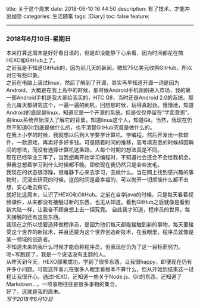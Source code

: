 title: 关于这个周末
date: 2018-06-10 16:44:50
description: 有了技术，才能冲出枷锁
categories: 生活随笔
tags: [Diary] 
toc: false
feature: 

----------
### 2018年6月10日-星期日
本来打算这周末是好好看日语的，但是却没能静下心来看，因为时间都花在搞HEXO和GitHub上了。  
之前我是不知道GitHub的，因为前几天的新闻，微软75亿美元收购GitHub，所以对它有些印象。  
之前在电脑上装过linux，然后了解到了开源，其实再早知道开源一词是因为Android，大概是在我上高中的时候，那时候Android手机刚刚进入市场，我的第一部Android手机是我大哥给我买的，HTC G8，当时还是Android 2.0的系统。那会儿每天都研究这个，一遍一遍的刷机，回想那时候，玩得真起劲。慢慢地，知道Android的底层是linux，知道它是一个开源的系统。但是仅仅停留在“字面意思”。  
由linux系统开始深入了解它的背景，知道linus这个人，知道Git。当然，我现在仍然不知道Git到底是做什么的，也不清楚GitHub究竟是做什么的。<!--more-->  
在我上小学的时候，我就想以后到大学要学计算机、学编程，然后开发出一款软件，一款游戏，再卖好多好多钱。可是随着时间的推移，高考填志愿的时候却因瞬间的想法，而没有选择计算机这条路。人每个时期的想法真是不同。  
现在已经毕业三年了，当我想再开始学习编程时，不知道社会还会不会给我机会。但我总想着学习到什么时候都不晚。即使现在我仍然只是会些皮毛。  
我现在的状态很浮躁，很难静下心来去学习，去做什么。当在网上找到感兴趣的事物时，沉浸去研究的时候，这段时间是最幸福的，可以抛开一切烦恼什么都不去想，安心地去做它。  
就好比这周末，认识了HEXO和GitHub。之前在自学java的时候，只是每天看着视频课件，从来都没有接触过新的东西，也无从知道。看到GitHub之后就像是看到新大陆一样，让我奋不顾身想上去一探究竟。
自此我才知道，程序员的世界，每天接触的还有这些东西。  
我现在之所以想要选择做程序员，是因为他们每天都能接触到新的事物，每天要接受这个世界的新技术，并且还要为这个世界创造新技术，在我眼里，程序员就像是某一领域的创造者。  
不知道未来的我什么时候才能自称程序员，但我现在仍为了这一目标而努力。  
呃~写跑题了，我是一个说话没有主题的人。  
从昨天到今天，HEXO部署成功，学到了很多东西，让我很happy，即便现在仍有许多小问题。可能这件事儿在很多人眼里看根本不算什么，但从开始到结束这一过程让我很开心。通过HEXO，还知道一些关于Node.js、Git的东西，还知道了Markdown...，一项事物往往是很多事物的集合。  
好了，这就是我的周末。  
*写于2018年6月10日*